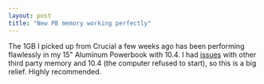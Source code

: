 ```yaml
---
layout: post
title: "New PB memory working perfectly"
---
```




<p>The 1GB I picked up from Crucial a few weeks ago has been performing flawlessly in my 15" Aluminum Powerbook with 10.4. I had <a href="http://www.cwinters.com/news/display/3371">issues</a> with other third party memory and 10.4 (the computer refused to start), so this is a big relief. Highly recommended.</p>


